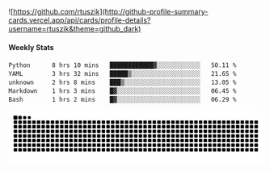 ![https://github.com/rtuszik](http://github-profile-summary-cards.vercel.app/api/cards/profile-details?username=rtuszik&theme=github_dark)

#### Weekly Stats
<!--START_SECTION:waka-->

```txt
Python      8 hrs 10 mins   ████████████▓░░░░░░░░░░░░   50.11 %
YAML        3 hrs 32 mins   █████▒░░░░░░░░░░░░░░░░░░░   21.65 %
unknown     2 hrs 8 mins    ███▒░░░░░░░░░░░░░░░░░░░░░   13.05 %
Markdown    1 hrs 3 mins    █▓░░░░░░░░░░░░░░░░░░░░░░░   06.45 %
Bash        1 hrs 2 mins    █▓░░░░░░░░░░░░░░░░░░░░░░░   06.29 %
```

<!--END_SECTION:waka-->

![](https://raw.githubusercontent.com/rtuszik/rtuszik/output/github-contribution-grid-snake-dark.svg)
